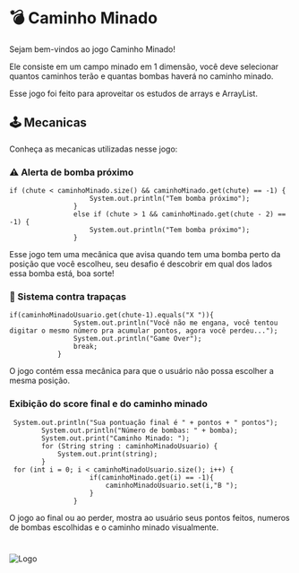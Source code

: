 # 💣 Caminho Minado

Sejam bem-vindos ao jogo Caminho Minado!

Ele consiste em um campo minado em 1 dimensão, você deve selecionar quantos caminhos terão e quantas bombas haverá no caminho minado. 

Esse jogo foi feito para aproveitar os estudos de arrays e ArrayList.

## 🕹 Mecanicas 

Conheça as mecanicas utilizadas nesse jogo:

### ⚠ Alerta de bomba próximo


```
if (chute < caminhoMinado.size() && caminhoMinado.get(chute) == -1) {
                    System.out.println("Tem bomba próximo");
                }
                else if (chute > 1 && caminhoMinado.get(chute - 2) == -1) {
                    System.out.println("Tem bomba próximo");
                }
```
Esse jogo tem uma mecânica que avisa quando tem uma bomba perto da posição que você escolheu, seu desafio é descobrir em qual dos lados essa bomba está, boa sorte!


### 🔐 Sistema contra trapaças


````
if(caminhoMinadoUsuario.get(chute-1).equals("X ")){
                System.out.println("Você não me engana, você tentou digitar o mesmo número pra acumular pontos, agora você perdeu...");
                System.out.println("Game Over");
                break;
            }
````

O jogo contém essa mecânica para que o usuário não possa escolher a mesma posição.


### Exibição do score final e do caminho minado

```
 System.out.println("Sua pontuação final é " + pontos + " pontos");
        System.out.println("Número de bombas: " + bomba);
        System.out.print("Caminho Minado: ");
        for (String string : caminhoMinadoUsuario) {
            System.out.print(string);
        }
 for (int i = 0; i < caminhoMinadoUsuario.size(); i++) {   
                    if(caminhoMinado.get(i) == -1){
                        caminhoMinadoUsuario.set(i,"B ");
                    }
                }
```

O jogo ao final ou ao perder, mostra ao usuário seus pontos feitos, numeros de bombas escolhidas e o caminho minado visualmente.

#
![Logo](https://th.bing.com/th/id/OIG.4HPb8XMRnv3SC9eSlNkx?pid=ImgGn&w=1024&h=1024&rs=1)

